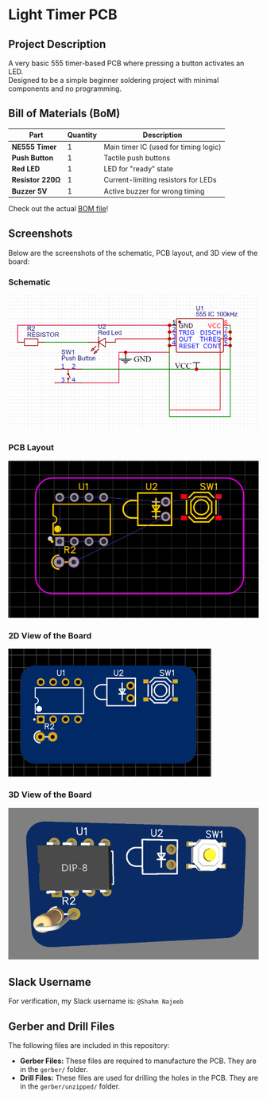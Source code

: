 # Light Timer PCB

## Project Description
A very basic 555 timer-based PCB where pressing a button activates an LED.  
Designed to be a simple beginner soldering project with minimal components and no programming.

## Bill of Materials (BoM)
| Part              | Quantity | Description                           |
| ----------------- | -------- | ------------------------------------- |
| **NE555 Timer**   | 1        | Main timer IC (used for timing logic) |
| **Push Button**   | 1        | Tactile push buttons                  |
| **Red LED**       | 1        | LED for "ready" state                 |
| **Resistor 220Ω** | 1        | Current-limiting resistors for LEDs   |
| **Buzzer 5V**     | 1        | Active buzzer for wrong timing        |

Check out the actual [BOM file](BOM.csv)!

## Screenshots

Below are the screenshots of the schematic, PCB layout, and 3D view of the board:

### Schematic
![Schematic Screenshot](media/schematic.png)

### PCB Layout
![PCB Layout Screenshot](media/pcb-layout.png)

### 2D View of the Board

![2D View Screenshot](media/2d-view.png)

### 3D View of the Board
![3D View Screenshot](media/3d-view.png)

## Slack Username
For verification, my Slack username is: `@Shahm Najeeb`

## Gerber and Drill Files
The following files are included in this repository:

- **Gerber Files:** These files are required to manufacture the PCB. They are in the `gerber/` folder.
- **Drill Files:** These files are used for drilling the holes in the PCB. They are in the `gerber/unzipped/` folder.

